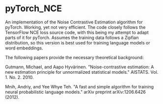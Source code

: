 # pyTorch_NCE
An implementation of the Noise Contrastive Estimation algorithm for pyTorch. Working, yet not very efficient.
The code closely follows the TensorFlow NCE loss source code, with this being my attempt to adapt parts of it for pyTorch.
Assumes the training data follows a Zipfian distribution, so this version is best used for training language models or word embeddings.


The following papers provide the necessary theoretical background:

Gutmann, Michael, and Aapo Hyvärinen. "Noise-contrastive estimation: A new estimation principle for unnormalized statistical models." AISTATS. Vol. 1. No. 2. 2010.

Mnih, Andriy, and Yee Whye Teh. "A fast and simple algorithm for training neural probabilistic language models." arXiv preprint arXiv:1206.6426 (2012).
